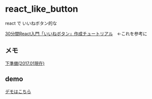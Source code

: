 # react_like_button
react で いいねボタン的な

[30分間React入門「いいねボタン」作成チュートリアル](http://c16e.com/1510161700/)　←これを参考に

## メモ
[下準備(2017.01現在)](https://github.com/wipiano/react_like_button/wiki/%E4%B8%8B%E6%BA%96%E5%82%99)

## demo
[デモはこちら](https://wipiano.github.io/react_like_button/)